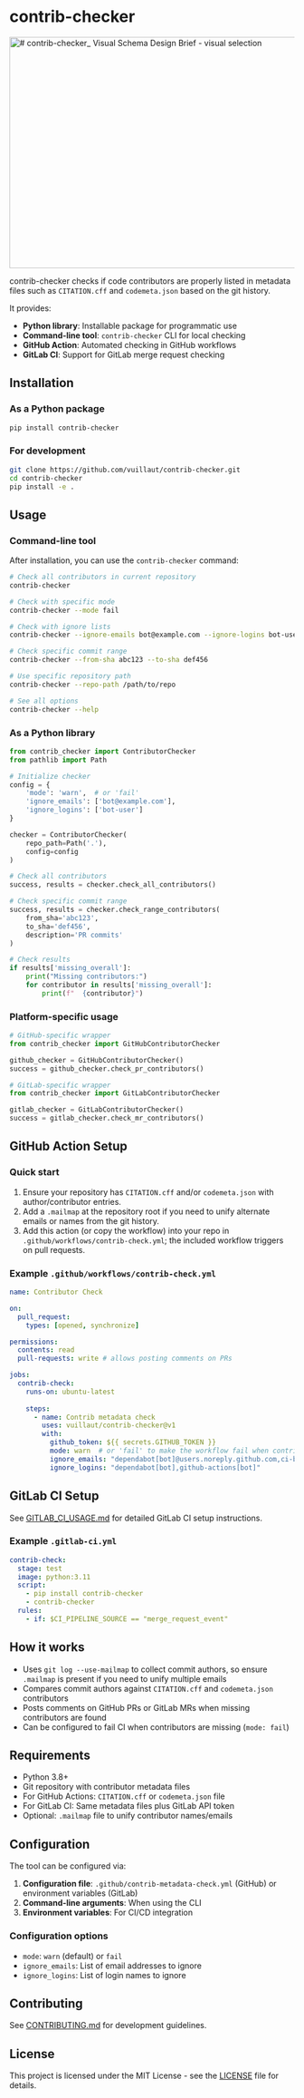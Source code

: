 # contrib-checker

<img width="1980" height="408" alt="# contrib-checker_ Visual Schema Design Brief - visual selection" src="https://github.com/user-attachments/assets/8678bc95-9b88-4bce-890c-82d6c9e3ea2f" />


contrib-checker checks if code contributors are properly listed in metadata files such as `CITATION.cff` and `codemeta.json` based on the git history.

It provides:

- **Python library**: Installable package for programmatic use
- **Command-line tool**: `contrib-checker` CLI for local checking
- **GitHub Action**: Automated checking in GitHub workflows 
- **GitLab CI**: Support for GitLab merge request checking

## Installation

### As a Python package

```bash
pip install contrib-checker
```

### For development

```bash
git clone https://github.com/vuillaut/contrib-checker.git
cd contrib-checker
pip install -e .

```

## Usage

### Command-line tool

After installation, you can use the `contrib-checker` command:

```bash
# Check all contributors in current repository
contrib-checker

# Check with specific mode
contrib-checker --mode fail

# Check with ignore lists
contrib-checker --ignore-emails bot@example.com --ignore-logins bot-user

# Check specific commit range
contrib-checker --from-sha abc123 --to-sha def456

# Use specific repository path
contrib-checker --repo-path /path/to/repo

# See all options
contrib-checker --help
```

### As a Python library

```python
from contrib_checker import ContributorChecker
from pathlib import Path

# Initialize checker
config = {
    'mode': 'warn',  # or 'fail'
    'ignore_emails': ['bot@example.com'],
    'ignore_logins': ['bot-user']
}

checker = ContributorChecker(
    repo_path=Path('.'),
    config=config
)

# Check all contributors
success, results = checker.check_all_contributors()

# Check specific commit range
success, results = checker.check_range_contributors(
    from_sha='abc123',
    to_sha='def456', 
    description='PR commits'
)

# Check results
if results['missing_overall']:
    print("Missing contributors:")
    for contributor in results['missing_overall']:
        print(f"  {contributor}")
```

### Platform-specific usage

```python
# GitHub-specific wrapper
from contrib_checker import GitHubContributorChecker

github_checker = GitHubContributorChecker()
success = github_checker.check_pr_contributors()

# GitLab-specific wrapper  
from contrib_checker import GitLabContributorChecker

gitlab_checker = GitLabContributorChecker()
success = gitlab_checker.check_mr_contributors()
```

## GitHub Action Setup

### Quick start

1. Ensure your repository has `CITATION.cff` and/or `codemeta.json` with author/contributor entries.
2. Add a `.mailmap` at the repository root if you need to unify alternate emails or names from the git history.
3. Add this action (or copy the workflow) into your repo in `.github/workflows/contrib-check.yml`; the included workflow triggers on pull requests.


### Example `.github/workflows/contrib-check.yml`

```yaml
name: Contributor Check

on:
  pull_request:
    types: [opened, synchronize]

permissions:
  contents: read
  pull-requests: write # allows posting comments on PRs

jobs:
  contrib-check:
    runs-on: ubuntu-latest
    
    steps:
      - name: Contrib metadata check
        uses: vuillaut/contrib-checker@v1
        with:
          github_token: ${{ secrets.GITHUB_TOKEN }}
          mode: warn  # or 'fail' to make the workflow fail when contributors are missing
          ignore_emails: "dependabot[bot]@users.noreply.github.com,ci-bot@example.com"
          ignore_logins: "dependabot[bot],github-actions[bot]"
```

## GitLab CI Setup

See [GITLAB_CI_USAGE.md](GITLAB_CI_USAGE.md) for detailed GitLab CI setup instructions.

### Example `.gitlab-ci.yml`

```yaml
contrib-check:
  stage: test
  image: python:3.11
  script:
    - pip install contrib-checker
    - contrib-checker
  rules:
    - if: $CI_PIPELINE_SOURCE == "merge_request_event"
```

## How it works

- Uses `git log --use-mailmap` to collect commit authors, so ensure `.mailmap` is present if you need to unify multiple emails
- Compares commit authors against `CITATION.cff` and `codemeta.json` contributors
- Posts comments on GitHub PRs or GitLab MRs when missing contributors are found
- Can be configured to fail CI when contributors are missing (`mode: fail`)

## Requirements

- Python 3.8+
- Git repository with contributor metadata files
- For GitHub Actions: `CITATION.cff` or `codemeta.json` file
- For GitLab CI: Same metadata files plus GitLab API token
- Optional: `.mailmap` file to unify contributor names/emails

## Configuration

The tool can be configured via:

1. **Configuration file**: `.github/contrib-metadata-check.yml` (GitHub) or environment variables (GitLab)
2. **Command-line arguments**: When using the CLI
3. **Environment variables**: For CI/CD integration

### Configuration options

- `mode`: `warn` (default) or `fail`
- `ignore_emails`: List of email addresses to ignore
- `ignore_logins`: List of login names to ignore

## Contributing

See [CONTRIBUTING.md](CONTRIBUTING.md) for development guidelines.

## License

This project is licensed under the MIT License - see the [LICENSE](LICENSE) file for details.
